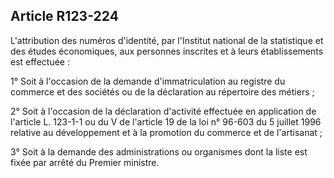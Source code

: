 Article R123-224
----
L'attribution des numéros d'identité, par l'Institut national de la statistique
et des études économiques, aux personnes inscrites et à leurs établissements est
effectuée :

1° Soit à l'occasion de la demande d'immatriculation au registre du commerce et
des sociétés ou de la déclaration au répertoire des métiers ;

2° Soit à l'occasion de la déclaration d'activité effectuée en application de
l'article L. 123-1-1 ou du V de l'article 19 de la loi n° 96-603 du 5 juillet
1996 relative au développement et à la promotion du commerce et de l'artisanat ;

3° Soit à la demande des administrations ou organismes dont la liste est fixée
par arrêté du Premier ministre.
